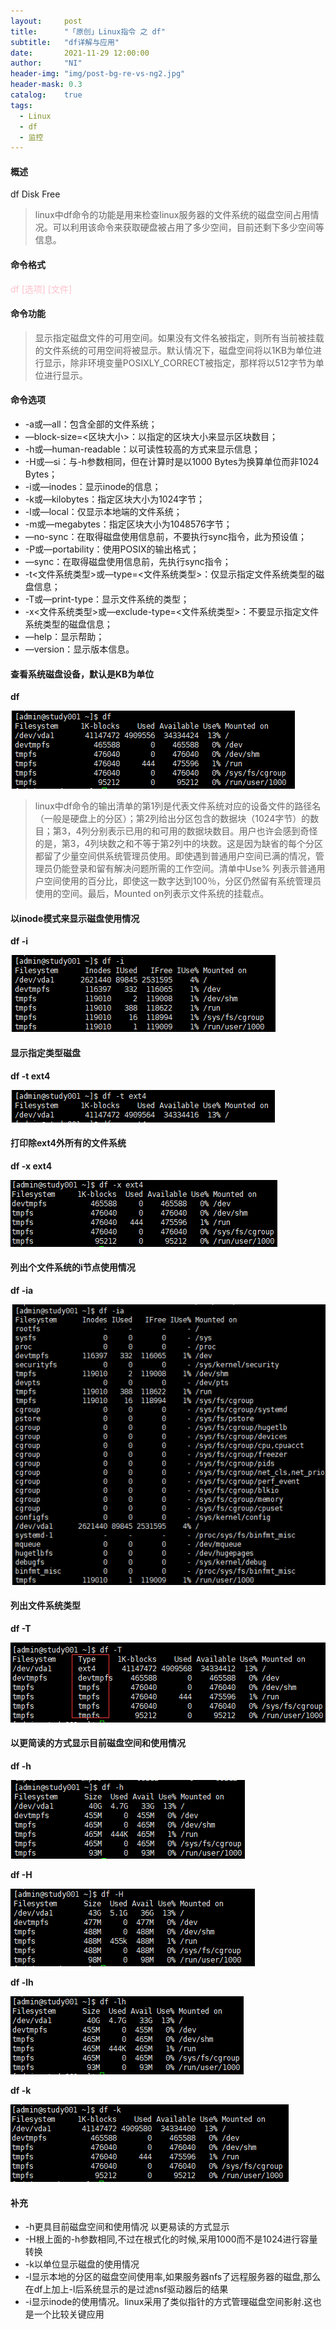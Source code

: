 ```yaml
---
layout:     post
title:      "「原创」Linux指令 之 df"
subtitle:   "df详解与应用"
date:       2021-11-29 12:00:00
author:     "NI"
header-img: "img/post-bg-re-vs-ng2.jpg"
header-mask: 0.3
catalog:    true
tags:
  - Linux
  - df
  - 监控
---
```


#### 概述

df Disk Free

> linux中df命令的功能是用来检查linux服务器的文件系统的磁盘空间占用情况。可以利用该命令来获取硬盘被占用了多少空间，目前还剩下多少空间等信息。

#### 命令格式

<font color='pink'>df  [选项] [文件]</font>

#### 命令功能

> 显示指定磁盘文件的可用空间。如果没有文件名被指定，则所有当前被挂载的文件系统的可用空间将被显示。默认情况下，磁盘空间将以1KB为单位进行显示，除非环境变量POSIXLY_CORRECT被指定，那样将以512字节为单位进行显示。

#### 命令选项

+ -a或—all：包含全部的文件系统；
+ —block-size=<区块大小>：以指定的区块大小来显示区块数目；
+ -h或—human-readable：以可读性较高的方式来显示信息；
+ -H或—si：与-h参数相同，但在计算时是以1000 Bytes为换算单位而非1024 Bytes；
+ -i或—inodes：显示inode的信息；
+ -k或—kilobytes：指定区块大小为1024字节；
+ -l或—local：仅显示本地端的文件系统；
+ -m或—megabytes：指定区块大小为1048576字节；
+ —no-sync：在取得磁盘使用信息前，不要执行sync指令，此为预设值；
+ -P或—portability：使用POSIX的输出格式；
+ —sync：在取得磁盘使用信息前，先执行sync指令；
+ -t<文件系统类型>或—type=<文件系统类型>：仅显示指定文件系统类型的磁盘信息；
+ -T或—print-type：显示文件系统的类型；
+ -x<文件系统类型>或—exclude-type=<文件系统类型>：不要显示指定文件系统类型的磁盘信息；
+ —help：显示帮助；
+ —version：显示版本信息。

#### 查看系统磁盘设备，默认是KB为单位

**df**

![avatar](/img/linux/df.png)

> linux中df命令的输出清单的第1列是代表文件系统对应的设备文件的路径名（一般是硬盘上的分区）；第2列给出分区包含的数据块（1024字节）的数目；第3，4列分别表示已用的和可用的数据块数目。用户也许会感到奇怪的是，第3，4列块数之和不等于第2列中的块数。这是因为缺省的每个分区都留了少量空间供系统管理员使用。即使遇到普通用户空间已满的情况，管理员仍能登录和留有解决问题所需的工作空间。清单中Use% 列表示普通用户空间使用的百分比，即使这一数字达到100％，分区仍然留有系统管理员使用的空间。最后，Mounted on列表示文件系统的挂载点。

#### 以inode模式来显示磁盘使用情况

**df -i**

![avatar](/img/linux/df-i.png)

#### 显示指定类型磁盘

**df -t ext4**

![avatar](/img/linux/df-t.png)

#### 打印除ext4外所有的文件系统

**df -x ext4**

![avatar](/img/linux/df-x.png)

#### 列出个文件系统的i节点使用情况

**df -ia**

![avatar](/img/linux/df-ia.png)

#### 列出文件系统类型

**df -T**

![avatar](/img/linux/df-bigt.png)

#### 以更简读的方式显示目前磁盘空间和使用情况

**df -h**

![avatar](/img/linux/df-h.png)

**df -H**

![avatar](/img/linux/df-bigh.png)

**df -lh**

![avatar](/img/linux/df-lh.png)

**df -k**

![avatar](/img/linux/df-k.png)


#### 补充
+ -h更具目前磁盘空间和使用情况 以更易读的方式显示
+ -H根上面的-h参数相同,不过在根式化的时候,采用1000而不是1024进行容量转换
+ -k以单位显示磁盘的使用情况
+ -l显示本地的分区的磁盘空间使用率,如果服务器nfs了远程服务器的磁盘,那么在df上加上-l后系统显示的是过滤nsf驱动器后的结果
+ -i显示inode的使用情况。linux采用了类似指针的方式管理磁盘空间影射.这也是一个比较关键应用














